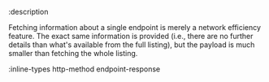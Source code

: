 :description

Fetching information about a single endpoint is merely a network efficiency
feature. The exact same information is provided (i.e., there are no further
details than what's available from the full listing), but the payload is much
smaller than fetching the whole listing.

:inline-types http-method endpoint-response
